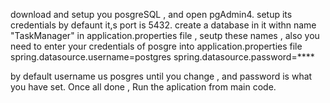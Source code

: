 
download and setup you posgreSQL , and open pgAdmin4.
setup its credentials
by defaunt it,s port is 5432.
create a database in it withn name "TaskManager"
in application.properties file , seutp these names , 
also you need to enter your credentials of posgre into application.properties file
spring.datasource.username=postgres
spring.datasource.password=****

by default username us posgres until you change , 
and password is what you have set.
Once all done , Run the aplication from main code.
